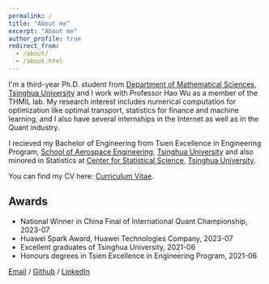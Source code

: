 ```yaml
---
permalink: /
title: "About me"
excerpt: "About me"
author_profile: true
redirect_from: 
  - /about/
  - /about.html
---
```


I'm a third-year Ph.D. student from [Department of Mathematical Sciences](https://www.math.tsinghua.edu.cn/), [Tsinghua University](https://www.tsinghua.edu.cn/) and I work with Professor Hao Wu as a member of the THMIL lab. My research interest includes numerical computation for optimization like optimal transport, statistics for finance and machine learning, and I also have several internships in the Internet as well as in the Quant industry.

I recieved my Bachelor of Engineering from Tsien Excellence in Engineering Program, [School of Aerospace Engineering](https://www.hy.tsinghua.edu.cn/), [Tsinghua University](https://www.tsinghua.edu.cn/) and also minored in Statistics at [Center for Statistical Science](http://www.stat.tsinghua.edu.cn/), [Tsinghua University](https://www.tsinghua.edu.cn/).

You can find my CV here: [Curriculum Vitae](../assets/chunhui_chen_cv.pdf).

## Awards
* National Winner in China Final of International Quant Championship, 2023-07
* Huawei Spark Award, Huawei Technologies Company, 2023-07
* Excellent graduates of Tsinghua University, 2021-06
* Honours degrees in Tsien Excellence in Engineering Program, 2021-06

[Email](cch21@mails.tsinghua.edu.cn) / [Github](https://github.com/SPCLEAN) / [LinkedIn](https://www.linkedin.com/in/chunhui-chen-9642a6268/)
